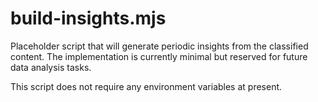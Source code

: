 # build-insights.mjs

Placeholder script that will generate periodic insights from the classified content. The implementation is currently minimal but reserved for future data analysis tasks.

This script does not require any environment variables at present.
